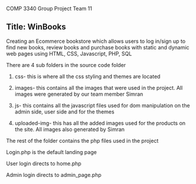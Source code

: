 COMP 3340 Group Project
Team 11

## Title: WinBooks

Creating an Ecommerce bookstore which allows users to log in/sign up to find new books, review books and purchase books with static and dynamic web pages using HTML, CSS, Javascript, PHP, SQL


There are 4 sub folders in the source code folder

1. css- this is where all the css styling and themes are located

2. images- this contains all the images that were used in the project. All images were generated by our team member Simran

3. js- this contains all the javascript files used for dom manipulation on the admin side, user side and for the themes

4. uploaded-img- this has all the added images used for the products on the site. All images also generated by Simran

The rest of the folder contains the php files used in the project

Login.php is the default landing page 

User login directs to home.php

Admin login directs to admin_page.php

